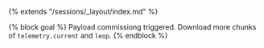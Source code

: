 {% extends "/sessions/_layout/index.md" %}

{% block goal %}
Payload commissiong triggered. Download more chunks of `telemetry.current` and `leop`.
{% endblock %}
